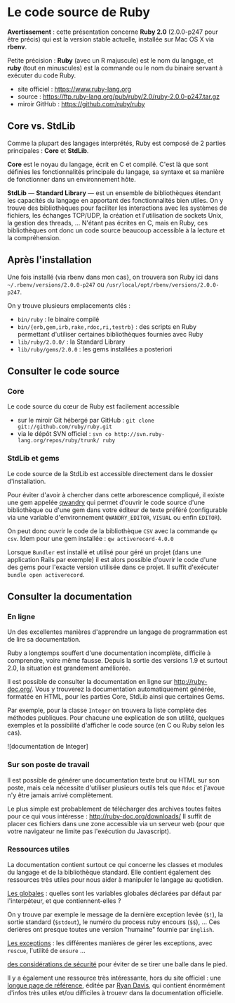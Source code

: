 # Le code source de Ruby

**Avertissement** : cette présentation concerne **Ruby 2.0** (2.0.0-p247 pour être précis) qui est la version stable actuelle, installée sur Mac OS X via **rbenv**.

Petite précision : **Ruby** (avec un R majuscule) est le nom du langage, et **ruby** (tout en minuscules) est la commande ou le nom du binaire servant à exécuter du code Ruby.

* site officiel : https://www.ruby-lang.org
* source : https://ftp.ruby-lang.org/pub/ruby/2.0/ruby-2.0.0-p247.tar.gz
* miroir GitHub : https://github.com/ruby/ruby

## Core vs. StdLib

Comme la plupart des langages interprétés, Ruby est composé de 2 parties principales : **Core** et **StdLib**.

**Core** est le noyau du langage, écrit en C et compilé. C'est là que sont définies les fonctionnalités principale du langage, sa syntaxe et sa manière de fonctionner dans un environnement hôte.

**StdLib** — **Standard Library** — est un ensemble de bibliothèques étendant les capacités du langage en apportant des fonctionnalités bien utiles. On y trouve des bibliothèques pour faciliter les interactions avec les systèmes de fichiers, les échanges TCP/UDP, la création et l'utilisation de sockets Unix, la gestion des threads, … N'étant pas écrites en C, mais en Ruby, ces bibliothèques ont donc un code source beaucoup accessible à la lecture et la compréhension.


## Après l'installation

Une fois installé (via rbenv dans mon cas}, on trouvera son Ruby ici dans `~/.rbenv/versions/2.0.0-p247` ou `/usr/local/opt/rbenv/versions/2.0.0-p247`.

On y trouve plusieurs emplacements clés :

* `bin/ruby` : le binaire compilé
* `bin/{erb,gem,irb,rake,rdoc,ri,testrb}` : des scripts en Ruby permettant d'utiliser certaines bibliothèques fournies avec Ruby
* `lib/ruby/2.0.0/` : la Standard Library
* `lib/ruby/gems/2.0.0` : les gems installées a posteriori

## Consulter le code source

### Core

Le code source du cœur de Ruby est facilement accessible

* sur le miroir Git hébergé par GitHub : `git clone git://github.com/ruby/ruby.git`
* via le dépôt SVN officiel : `svn co http://svn.ruby-lang.org/repos/ruby/trunk/ ruby`

### StdLib et gems

Le code source de la StdLib est accessible directement dans le dossier d'installation.

Pour éviter d'avoir à chercher dans cette arborescence compliqué, il existe une gem appelée [qwandry](https://github.com/adamsanderson/qwandry) qui permet d'ouvrir le code source d'une bibliothèque ou d'une gem dans votre éditeur de texte préféré (configurable via une variable d'environnement `QWANDRY_EDITOR`, `VISUAL` ou enfin `EDITOR`).

On peut donc ouvrir le code de la bibliothèque `CSV` avec la commande `qw csv`. Idem pour une gem installée : `qw activerecord-4.0.0`

Lorsque `Bundler` est installé et utilisé pour géré un projet (dans une application Rails par exemple) il est alors possible d'ouvrir le code d'une des gems pour l'exacte version utilisée dans ce projet. Il suffit d'exécuter `bundle open activerecord`.

## Consulter la documentation

### En ligne

Un des excellentes manières d'apprendre un langage de programmation est de lire sa documentation.

Ruby a longtemps souffert d'une documentation incomplète, difficile à comprendre, voire même fausse. Depuis la sortie des versions 1.9 et surtout 2.0, la situation est grandement améliorée.

Il est possible de consulter la documentation en ligne sur http://ruby-doc.org/. Vous y trouverez la documentation automatiquement générée, formatée en HTML, pour les parties Core, StdLib ainsi que certaines Gems.

Par exemple, pour la classe `Integer` on trouvera la liste complète des méthodes publiques. Pour chacune une explication de son utilité, quelques exemples et la possibilité d'afficher le code source (en C ou Ruby selon les cas).

![documentation de Integer]

### Sur son poste de travail

Il est possible de générer une documentation texte brut ou HTML sur son poste, mais cela nécessite d'utiliser plusieurs outils tels que `Rdoc` et j'avoue n'y être jamais arrivé complètement.

Le plus simple est probablement de télécharger des archives toutes faites pour ce qui vous intéresse : http://ruby-doc.org/downloads/ Il suffit de placer ces fichiers dans une zone accessible via un serveur web (pour que votre navigateur ne limite pas l'exécution du Javascript).

### Ressources utiles

La documentation contient surtout ce qui concerne les classes et modules du langage et de la bibliothèque standard. Elle contient également des ressources très utiles pour nous aider à manipuler le langage au quotidien.

[Les globales](http://ruby-doc.org/core-2.0.0/doc/globals_rdoc.html) : quelles sont les variables globales déclarées par défaut par l'interpéteur, et que contiennent-elles ?

On y trouve par exemple le message de la dernière exception levée (`$!`), la sortie standard (`$stdout`), le numéro du process ruby encours (`$$`), …
Ces derières ont presque toutes une version "humaine" fournie par `English`.

[Les exceptions](http://ruby-doc.org/core-2.0.0/doc/syntax/exceptions_rdoc.html) : les différentes manières de gérer les exceptions, avec `rescue`, l'utilité de `ensure` …

[des considérations de sécurité](http://ruby-doc.org/core-2.0.0/doc/security_rdoc.html) pour éviter de se tirer une balle dans le pied.


Il y a également une ressource très intéressante, hors du site officiel : une [longue page de référence](http://www.zenspider.com/Languages/Ruby/QuickRef.html), éditée par [Ryan Davis](https://twitter.com/the_zenspider), qui contient énormément d'infos très utiles et/ou difficiles à trouevr dans la documentation officielle.